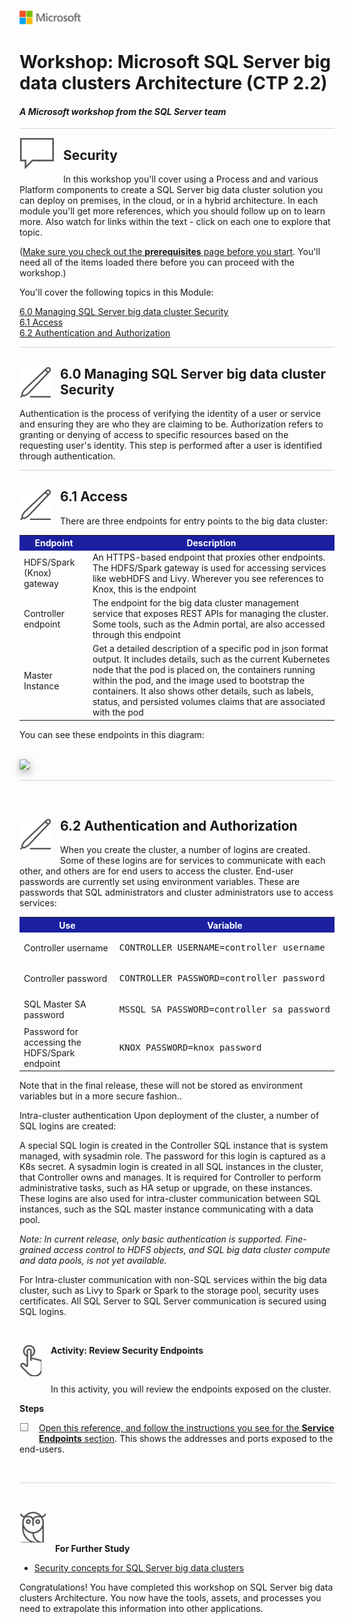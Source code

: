 ![](../graphics/microsoftlogo.png)

# Workshop: Microsoft SQL Server big data clusters Architecture (CTP 2.2) 

#### <i>A Microsoft workshop from the SQL Server team</i>

<p style="border-bottom: 1px solid lightgrey;"></p>

<img style="float: left; margin: 0px 15px 15px 0px;" src="../graphics/textbubble.png"> <h2>Security</h2>

In this workshop you'll cover using a Process and and various Platform components to create a SQL Server big data cluster solution you can deploy on premises, in the cloud, or in a hybrid architecture. In each module you'll get more references, which you should follow up on to learn more. Also watch for links within the text - click on each one to explore that topic.

(<a href="00%20-%20prerequisites.md" target="_blank">Make sure you check out the <b>prerequisites</b> page before you start</a>. You'll need all of the items loaded there before you can proceed with the workshop.)

You'll cover the following topics in this Module:

<dl>

  <dt><a href="#6-0">6.0 Managing SQL Server big data cluster Security</a></dt>
  <dt><a href="#6-1">6.1 Access</a></dt>
  <dt><a href="#6-2">6.2 Authentication and Authorization</a></dt>

</dl>

<p style="border-bottom: 1px solid lightgrey;"></p>

<h2><img style="float: left; margin: 0px 15px 15px 0px;" src="../graphics/pencil2.png"><a name="6-0">6.0 Managing SQL Server big data cluster Security</a></h2>

Authentication is the process of verifying the identity of a user or service and ensuring they are who they are claiming to be. Authorization refers to granting or denying of access to specific resources based on the requesting user's identity. This step is performed after a user is identified through authentication.

<p style="border-bottom: 1px solid lightgrey;"></p>

<h2><img style="float: left; margin: 0px 15px 15px 0px;" src="../graphics/pencil2.png"><a name="6-1">6.1 Access</a></h2>

There are three endpoints for entry points to the big data cluster:

<table>

<tr><th style="background-color: #1b20a1; color: white;">Endpoint</th> <th style="background-color: #1b20a1; color: white;">Description</th></tr>

  <tr><td>HDFS/Spark (Knox) gateway</td><td>An HTTPS-based endpoint that proxies other endpoints. The HDFS/Spark gateway is used for accessing services like webHDFS and Livy. Wherever you see references to Knox, this is the endpoint</td></tr>
  <tr><td>Controller endpoint</td><td>The endpoint for the big data cluster management service that exposes REST APIs for managing the cluster. Some tools, such as the Admin portal, are also accessed through this endpoint</td></tr>
  <tr><td>Master Instance</td><td>Get a detailed description of a specific pod in json format output. It includes details, such as the current Kubernetes node that the pod is placed on, the containers running within the pod, and the image used to bootstrap the containers. It also shows other details, such as labels, status, and persisted volumes claims that are associated with the pod</td></tr>
  
</table>

You can see these endpoints in this diagram:

<br>
<img style="height: 400; box-shadow: 0 4px 8px 0 rgba(0, 0, 0, 0.2), 0 6px 20px 0 rgba(0, 0, 0, 0.19);" src="https://docs.microsoft.com/en-us/sql/big-data-cluster/media/concept-security/cluster_endpoints.png">
<br>

<p style="border-bottom: 1px solid lightgrey;"></p>
<br>

<h2><img style="float: left; margin: 0px 15px 15px 0px;" src="../graphics/pencil2.png"><a name="6-2">6.2 Authentication and Authorization</a></h2>

When you create the cluster, a number of logins are created. Some of these logins are for services to communicate with each other, and others are for end users to access the cluster.
End-user passwords are currently set using environment variables. These are passwords that SQL administrators and cluster administrators use to access services:

<table>

<tr><th style="background-color: #1b20a1; color: white;">Use</th> <th style="background-color: #1b20a1; color: white;">Variable</th></tr>

  <tr><td>Controller username</td><td><pre>CONTROLLER_USERNAME=controller_username</pre></td></tr>
  <tr><td>Controller password</td><td><pre>CONTROLLER_PASSWORD=controller_password</pre></td></tr>
  <tr><td>SQL Master SA password</td><td><pre>MSSQL_SA_PASSWORD=controller_sa_password</pre></td></tr>
  <tr><td>Password for accessing the HDFS/Spark endpoint</td><td><pre>KNOX_PASSWORD=knox_password</pre></td></tr>
  
</table>

Note that in the final release, these will not be stored as environment variables but in a more secure fashion.. 

Intra-cluster authentication
Upon deployment of the cluster, a number of SQL logins are created:

A special SQL login is created in the Controller SQL instance that is system managed, with sysadmin role. The password for this login is captured as a K8s secret. A sysadmin login is created in all SQL instances in the cluster, that Controller owns and manages. It is required for Controller to perform administrative tasks, such as HA setup or upgrade, on these instances. These logins are also used for intra-cluster communication between SQL instances, such as the SQL master instance communicating with a data pool.

<i>Note: In current release, only basic authentication is supported. Fine-grained access control to HDFS objects, and SQL big data cluster compute and data pools, is not yet available.</i>

For Intra-cluster communication with non-SQL services within the big data cluster, such as Livy to Spark or Spark to the storage pool, security uses certificates. All SQL Server to SQL Server communication is secured using SQL logins.

<br>
<p><img style="float: left; margin: 0px 15px 15px 0px;" src="../graphics/point1.png"><b>Activity: Review Security Endpoints</b></p>
<br>

In this activity, you will review the endpoints exposed on the cluster.

<b>Steps</b>

<p><img style="float: left; margin: 0px 15px 15px 0px;" src="../graphics/checkbox.png"><a href="https://docs.microsoft.com/en-us/sql/big-data-cluster/concept-security?view=sqlallproducts-allversions" target="_blank">Open this reference, and follow the instructions you see for the <b>Service Endpoints</b> section</a>. This shows the addresses and ports exposed to the end-users.</p>

<br>
<p style="border-bottom: 1px solid lightgrey;"></p>
<br>

<p><img style="margin: 0px 15px 15px 0px;" src="../graphics/owl.png"><b>For Further Study</b></p>
<ul>
    <li><a href="https://docs.microsoft.com/en-us/sql/big-data-cluster/concept-security?view=sqlallproducts-allversions" target="_blank">Security concepts for SQL Server big data clusters</a></li>
</ul>

Congratulations! You have completed this workshop on SQL Server big data clusters Architecture. You now have the tools, assets, and processes you need to extrapolate this information into other applications.
